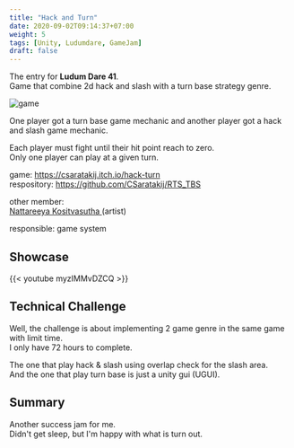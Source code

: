 ```yaml
---
title: "Hack and Turn"
date: 2020-09-02T09:14:37+07:00
weight: 5
tags: [Unity, Ludumdare, GameJam]
draft: false
---
```


The entry for __Ludum Dare 41__. \
Game that combine 2d hack and slash with a turn base strategy genre.

![game](/img/hk-intro.png)

<!--more-->

One player got a turn base game mechanic and another player got a hack and slash game mechanic.

Each player must fight until their hit point reach to zero. \
Only one player can play at a given turn.

game: https://csaratakij.itch.io/hack-turn \
respository: https://github.com/CSaratakij/RTS_TBS

other member: \
[Nattareeya Kositvasutha ](mailto:shufier.nk@gmail.com) (artist)

responsible: game system

## Showcase
{{< youtube myzIMMvDZCQ >}}

## Technical Challenge
Well, the challenge is about implementing 2 game genre in the same game with limit time. \
I only have 72 hours to complete.

The one that play hack & slash using overlap check for the slash area. \
And the one that play turn base is just a unity gui (UGUI).

## Summary
Another success jam for me. \
Didn't get sleep, but I'm happy with what is turn out.

